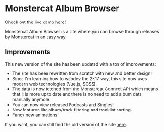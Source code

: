 # Monstercat Album Browser

Check out the live demo [here](https://gamehelp16.github.io/monstercat-browser/#/)!

Monstercat Album Browser is a site where you can browse through releases by Monstercat in an easy way.

## Improvements

This new version of the site has been updated with a ton of improvements:

- The site has been rewritten from scratch with new and better design!
- Since I'm learning how to webdev the 2K17 way, this site now uses modern web technologies (Vue.js, SCSS).
- The data is now fetched from the Monstercat Connect API which means that it is more up to date and there is no need to add album data manually anymore.
- You can now view released Podcasts and Singles!
- New features like album/track filtering and tracklist sorting.
- Fancy new animations!

If you want, you can still find the old version of the site [here](https://github.com/gamehelp16/monstercat-browser-old).